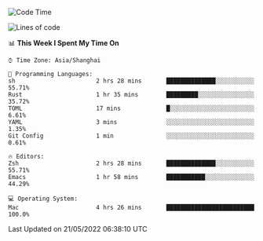 <!--START_SECTION:waka-->
![Code Time](http://img.shields.io/badge/Code%20Time-711%20hrs%2023%20mins-blue)

![Lines of code](https://img.shields.io/badge/From%20Hello%20World%20I%27ve%20Written-22%20Thousand%20lines%20of%20code-blue)

📊 **This Week I Spent My Time On** 

```text
⌚︎ Time Zone: Asia/Shanghai

💬 Programming Languages: 
sh                       2 hrs 28 mins       ██████████████░░░░░░░░░░░   55.71% 
Rust                     1 hr 35 mins        █████████░░░░░░░░░░░░░░░░   35.72% 
TOML                     17 mins             █░░░░░░░░░░░░░░░░░░░░░░░░   6.61% 
YAML                     3 mins              ░░░░░░░░░░░░░░░░░░░░░░░░░   1.35% 
Git Config               1 min               ░░░░░░░░░░░░░░░░░░░░░░░░░   0.61%

🔥 Editors: 
Zsh                      2 hrs 28 mins       ██████████████░░░░░░░░░░░   55.71% 
Emacs                    1 hr 58 mins        ███████████░░░░░░░░░░░░░░   44.29%

💻 Operating System: 
Mac                      4 hrs 26 mins       █████████████████████████   100.0%

```


 Last Updated on 21/05/2022 06:38:10 UTC
<!--END_SECTION:waka-->
